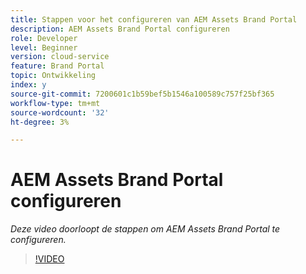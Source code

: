 ```yaml
---
title: Stappen voor het configureren van AEM Assets Brand Portal
description: AEM Assets Brand Portal configureren
role: Developer
level: Beginner
version: cloud-service
feature: Brand Portal
topic: Ontwikkeling
index: y
source-git-commit: 7200601c1b59bef5b1546a100589c757f25bf365
workflow-type: tm+mt
source-wordcount: '32'
ht-degree: 3%

---
```



# AEM Assets Brand Portal configureren

*Deze video doorloopt de stappen om AEM Assets Brand Portal te configureren.*

>[!VIDEO](https://video.tv.adobe.com/v/335448?quality=9&learn=on)
